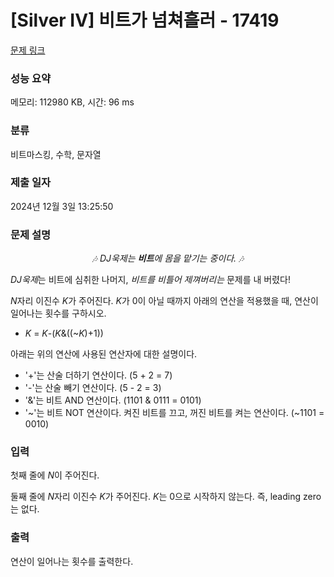 # [Silver IV] 비트가 넘쳐흘러 - 17419 

[문제 링크](https://www.acmicpc.net/problem/17419) 

### 성능 요약

메모리: 112980 KB, 시간: 96 ms

### 분류

비트마스킹, 수학, 문자열

### 제출 일자

2024년 12월 3일 13:25:50

### 문제 설명

<p style="text-align: center; user-select: auto !important;"><em style="user-select: auto !important;">🎶 DJ욱제는 <strong style="user-select: auto !important;">비트</strong>에 몸을 맡기는 중이다. 🎶</em></p>

<p style="user-select: auto !important;"><em style="user-select: auto !important;">DJ욱제</em>는 비트에 심취한 나머지, <em style="user-select: auto !important;">비트를 비틀어 제껴버리는</em> 문제를 내 버렸다!</p>

<p style="user-select: auto !important;"><em style="user-select: auto !important;">N</em>자리 이진수 <em style="user-select: auto !important;">K</em>가 주어진다. <em style="user-select: auto !important;">K</em>가 0이 아닐 때까지 아래의 연산을 적용했을 때, 연산이 일어나는 횟수를 구하시오.</p>

<ul style="user-select: auto !important;">
	<li style="user-select: auto !important;"><em style="user-select: auto !important;">K</em> = <em style="user-select: auto !important;">K</em>-(<em style="user-select: auto !important;">K</em>&((~<em style="user-select: auto !important;">K</em>)+1))</li>
</ul>

<p style="user-select: auto !important;">아래는 위의 연산에 사용된 연산자에 대한 설명이다.</p>

<ul style="user-select: auto !important;">
	<li style="user-select: auto !important;">'+'는 산술 더하기 연산이다. (5 + 2 = 7)</li>
	<li style="user-select: auto !important;">'-'는 산술 빼기 연산이다. (5 - 2 = 3)</li>
	<li style="user-select: auto !important;">'&'는 비트 AND 연산이다. (1101 & 0111 = 0101)</li>
	<li style="user-select: auto !important;">'~'는 비트 NOT 연산이다. 켜진 비트를 끄고, 꺼진 비트를 켜는 연산이다. (~1101 = 0010)</li>
</ul>

### 입력 

 <p style="user-select: auto !important;">첫째 줄에 <em style="user-select: auto !important;">N</em>이 주어진다.</p>

<p style="user-select: auto !important;">둘째 줄에 <em style="user-select: auto !important;">N</em>자리 이진수 <em style="user-select: auto !important;">K</em>가 주어진다. <em style="user-select: auto !important;">K</em>는 0으로 시작하지 않는다. 즉, leading zero는 없다.</p>

### 출력 

 <p style="user-select: auto !important;">연산이 일어나는 횟수를 출력한다.</p>

